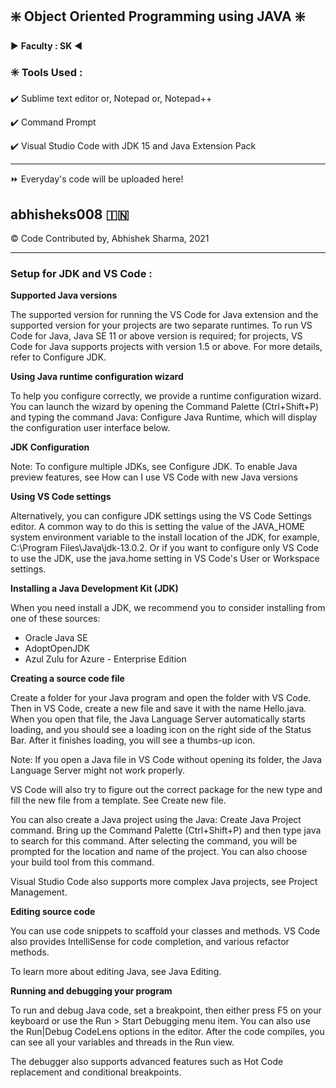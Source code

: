 ## :sparkle: Object Oriented Programming using JAVA :sparkle:
:arrow_forward: **Faculty : SK** :arrow_backward:

### :eight_spoked_asterisk: Tools Used :
:heavy_check_mark: Sublime text editor or, Notepad or, Notepad++

:heavy_check_mark: Command Prompt

:heavy_check_mark: Visual Studio Code with JDK 15 and Java Extension Pack

*******************************************************************
⏩ Everyday's code will be uploaded here!

## abhisheks008 🇮🇳
©️ Code Contributed by, Abhishek Sharma, 2021

*********************************************************************
### Setup for JDK and VS Code :

**Supported Java versions**

The supported version for running the VS Code for Java extension and the supported version for your projects are two separate runtimes. To run VS Code for Java, Java SE 11 or above version is required; for projects, VS Code for Java supports projects with version 1.5 or above. For more details, refer to Configure JDK.

**Using Java runtime configuration wizard**

To help you configure correctly, we provide a runtime configuration wizard. You can launch the wizard by opening the Command Palette (Ctrl+Shift+P) and typing the command Java: Configure Java Runtime, which will display the configuration user interface below.

**JDK Configuration**


Note: To configure multiple JDKs, see Configure JDK. To enable Java preview features, see How can I use VS Code with new Java versions

**Using VS Code settings**

Alternatively, you can configure JDK settings using the VS Code Settings editor. A common way to do this is setting the value of the JAVA_HOME system environment variable to the install location of the JDK, for example, C:\Program Files\Java\jdk-13.0.2. Or if you want to configure only VS Code to use the JDK, use the java.home setting in VS Code's User or Workspace settings.

**Installing a Java Development Kit (JDK)**

When you need install a JDK, we recommend you to consider installing from one of these sources:

- Oracle Java SE
- AdoptOpenJDK
- Azul Zulu for Azure - Enterprise Edition

**Creating a source code file**

Create a folder for your Java program and open the folder with VS Code. Then in VS Code, create a new file and save it with the name Hello.java. When you open that file, the Java Language Server automatically starts loading, and you should see a loading icon on the right side of the Status Bar. After it finishes loading, you will see a thumbs-up icon.

Note: If you open a Java file in VS Code without opening its folder, the Java Language Server might not work properly.

VS Code will also try to figure out the correct package for the new type and fill the new file from a template. See Create new file.

You can also create a Java project using the Java: Create Java Project command. Bring up the Command Palette (Ctrl+Shift+P) and then type java to search for this command. After selecting the command, you will be prompted for the location and name of the project. You can also choose your build tool from this command.

Visual Studio Code also supports more complex Java projects, see Project Management.

**Editing source code**

You can use code snippets to scaffold your classes and methods. VS Code also provides IntelliSense for code completion, and various refactor methods.

To learn more about editing Java, see Java Editing.

**Running and debugging your program**

To run and debug Java code, set a breakpoint, then either press F5 on your keyboard or use the Run > Start Debugging menu item. You can also use the Run|Debug CodeLens options in the editor. After the code compiles, you can see all your variables and threads in the Run view.

The debugger also supports advanced features such as Hot Code replacement and conditional breakpoints.


